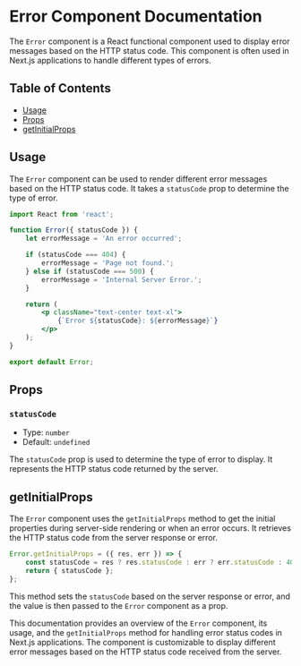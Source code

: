 # Error Component Documentation

The `Error` component is a React functional component used to display error messages based on the HTTP status code. This component is often used in Next.js applications to handle different types of errors.

## Table of Contents

- [Usage](#usage)
- [Props](#props)
- [getInitialProps](#getinitialprops)

## Usage

The `Error` component can be used to render different error messages based on the HTTP status code. It takes a `statusCode` prop to determine the type of error.

```jsx
import React from 'react';

function Error({ statusCode }) {
    let errorMessage = 'An error occurred';

    if (statusCode === 404) {
        errorMessage = 'Page not found.';
    } else if (statusCode === 500) {
        errorMessage = 'Internal Server Error.';
    }

    return (
        <p className="text-center text-xl">
            {`Error ${statusCode}: ${errorMessage}`}
        </p>
    );
}

export default Error;
```

## Props

### `statusCode`

- Type: `number`
- Default: `undefined`

The `statusCode` prop is used to determine the type of error to display. It represents the HTTP status code returned by the server.

## getInitialProps

The `Error` component uses the `getInitialProps` method to get the initial properties during server-side rendering or when an error occurs. It retrieves the HTTP status code from the server response or error.

```jsx
Error.getInitialProps = ({ res, err }) => {
    const statusCode = res ? res.statusCode : err ? err.statusCode : 404;
    return { statusCode };
};
```

This method sets the `statusCode` based on the server response or error, and the value is then passed to the `Error` component as a prop.

This documentation provides an overview of the `Error` component, its usage, and the `getInitialProps` method for handling error status codes in Next.js applications. The component is customizable to display different error messages based on the HTTP status code received from the server.
